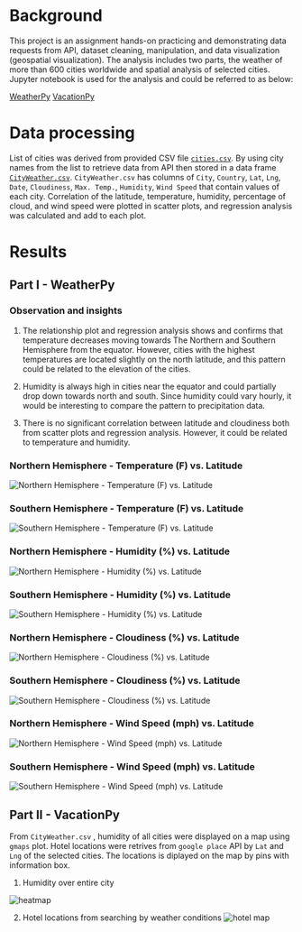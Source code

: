 # Background

This project is an assignment hands-on practicing and demonstrating data requests from API, dataset cleaning,  manipulation, and data visualization (geospatial visualization). The analysis includes two parts,  the weather of more than 600 cities worldwide and spatial analysis of selected cities. Jupyter notebook is used for the analysis and could be referred to as below:

[WeatherPy](https://github.com/KeSavanh/python-API-challenge/blob/main/starter_code/WeatherPy.ipynb)
[VacationPy](https://github.com/KeSavanh/python-API-challenge/blob/main/starter_code/VacationPy.ipynb)


# Data processing
List of cities was derived from provided CSV file [`cities.csv`](https://github.com/KeSavanh/python-API-challenge/blob/main/output_data/cities.csv). By using city names from the list to retrieve data from API then stored in a data frame [`CityWeather.csv`](https://github.com/KeSavanh/python-API-challenge/blob/main/output_data/CityWeather.csv). `CityWeather.csv` has columns of `City`, `Country`, `Lat`, `Lng`, `Date`, `Cloudiness`, `Max. Temp.`, `Humidity`, `Wind Speed` that contain values of each city.
Correlation of the latitude, temperature, humidity, percentage of cloud, and wind speed were plotted in scatter plots, and regression analysis was calculated and add to each plot.

# Results
## Part I - WeatherPy

### Observation and insights

1. The relationship plot and regression analysis shows and confirms that temperature decreases moving towards The Northern and Southern Hemisphere from the equator. However, cities with the highest temperatures are located slightly on the north latitude, and this pattern could be related to the elevation of the cities.

2. Humidity is always high in cities near the equator and could partially drop down towards north and south. Since humidity could vary hourly, it would be interesting to compare the pattern to precipitation data.

3. There is no significant correlation between latitude and cloudiness both from scatter plots and regression analysis. However, it could be related to temperature and humidity.


### Northern Hemisphere - Temperature (F) vs. Latitude
   ![Northern Hemisphere - Temperature (F) vs. Latitude](output_data/NLat_TempMax_Reg.png)
### Southern Hemisphere - Temperature (F) vs. Latitude
   ![Southern Hemisphere - Temperature (F) vs. Latitude](output_data/SLat_TempMax_Reg.png)
### Northern Hemisphere - Humidity (%) vs. Latitude
   ![Northern Hemisphere - Humidity (%) vs. Latitude](output_data/NLat_Humid_Reg.png)
### Southern Hemisphere - Humidity (%) vs. Latitude
   ![Southern Hemisphere - Humidity (%) vs. Latitude](output_data/SLat_Humid_Reg.png)
### Northern Hemisphere - Cloudiness (%) vs. Latitude
   ![Northern Hemisphere - Cloudiness (%) vs. Latitude](output_data/NLat_Cloud_Reg.png)
### Southern Hemisphere - Cloudiness (%) vs. Latitude
   ![Southern Hemisphere - Cloudiness (%) vs. Latitude](output_data/SLat_Cloud_Reg.png)
### Northern Hemisphere - Wind Speed (mph) vs. Latitude
   ![Northern Hemisphere - Wind Speed (mph) vs. Latitude](output_data/NLat_Wind_Reg.png)
### Southern Hemisphere - Wind Speed (mph) vs. Latitude
   ![Southern Hemisphere - Wind Speed (mph) vs. Latitude](output_data/SLat_Wind_Reg.png)

## Part II - VacationPy
From `CityWeather.csv` , humidity of all cities were displayed on a map using `gmaps` plot. Hotel locations were retrives from `google place` API by `Lat` and `Lng` of the selected cities. The locations is diplayed on the map by pins with information box.
1. Humidity over entire city 

  ![heatmap](output_data/Humidity_map.png)

2. Hotel locations from searching by weather conditions
  ![hotel map](output_data/Hotel_map.png)






